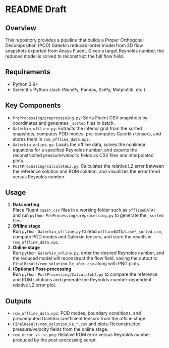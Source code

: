 # README Draft

## Overview
This repository provides a pipeline that builds a Proper Orthogonal Decomposition (POD) Galerkin reduced-order model from 2D flow snapshots exported from Ansys Fluent. Given a target Reynolds number, the reduced model is solved to reconstruct the full flow field.

## Requirements
- Python 3.9+
- Scientific Python stack (NumPy, Pandas, SciPy, Matplotlib, etc.)

## Key Components
- `PreProcessing/preprocessing.py`: Sorts Fluent CSV snapshots by coordinates and generates `_sorted` files in batch.
- `Galerkin_offline.py`: Extracts the interior grid from the sorted snapshots, computes POD modes, pre-computes Galerkin tensors, and stores them in `rom_offline_data.npz`.
- `Galerkin_online.py`: Loads the offline data, solves the nonlinear equations for a specified Reynolds number, and exports the reconstructed pressure/velocity fields as CSV files and interpolated plots.
- `PostProcessing/CalculateL2.py`: Calculates the relative L2 error between the reference solution and ROM solution, and visualizes the error trend versus Reynolds number.

## Usage
1. **Data sorting**  
   Place Fluent `case*.csv` files in a working folder such as `offlineDATA/` and run `python PreProcessing/preprocessing.py` to generate the `_sorted` files.
2. **Offline stage**  
   Run `python Galerkin_offline.py` to read `offlineDATA/case*_sorted.csv`, compute POD modes and Galerkin tensors, and store the results in `rom_offline_data.npz`.
3. **Online stage**  
   Run `python Galerkin_online.py`, enter the desired Reynolds number, and the reduced model will reconstruct the flow field, saving the output to `FinalResult/rom_solution_Re_<Re>.csv` along with PNG plots.
4. **(Optional) Post-processing**  
   Run `python PostProcessing/CalculateL2.py` to compare the reference and ROM solutions and generate the Reynolds-number-dependent relative L2 error plot.

## Outputs
- `rom_offline_data.npz`: POD modes, boundary conditions, and precomputed Galerkin coefficient tensors from the offline stage.
- `FinalResult/rom_solution_Re_*.csv` and plots: Reconstructed pressure/velocity fields from the online stage.
- `rom_error_vs_re.png`: Relative ROM error versus Reynolds number produced by the post-processing script.
